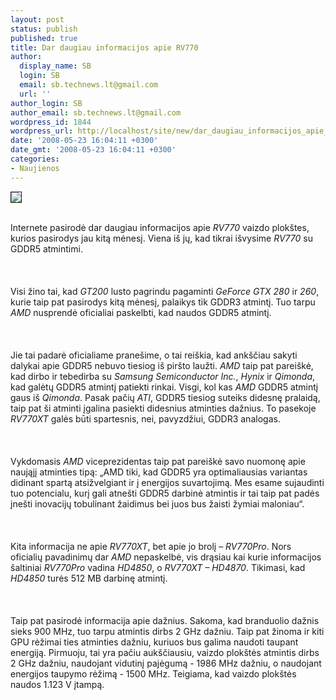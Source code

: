 ```yaml
---
layout: post
status: publish
published: true
title: Dar daugiau informacijos apie RV770
author:
  display_name: SB
  login: SB
  email: sb.technews.lt@gmail.com
  url: ''
author_login: SB
author_email: sb.technews.lt@gmail.com
wordpress_id: 1844
wordpress_url: http://localhost/site/new/dar_daugiau_informacijos_apie_rv770/
date: '2008-05-23 16:04:11 +0300'
date_gmt: '2008-05-23 16:04:11 +0300'
categories:
- Naujienos
---
```

<div class="imgright"><img src="http://tbn0.google.com/images?q=tbn:H-uMg6o-nFSkAM:http://www.rage3d.com/reviews/video/hishd3870x2cfx_p1/pics/ati_logo.png" border="1"></div>
<p><br>Internete pasirodė dar daugiau informacijos apie <i>RV770</i> vaizdo plokštes, kurios pasirodys jau kitą mėnesį. Viena iš jų, kad tikrai išvysime <i>RV770</i> su GDDR5 atmintimi.<br />
<br><br />
<br>Visi žino tai, kad <i>GT200</i> lusto pagrindu pagaminti <i>GeForce GTX 280</i> ir <i>260</i>, kurie taip pat pasirodys kitą mėnesį, palaikys tik GDDR3 atmintį. Tuo tarpu <i>AMD</i> nusprendė oficialiai paskelbti, kad naudos GDDR5 atmintį.<br />
<br><br />
<br>Jie tai padarė oficialiame pranešime, o tai reiškia, kad ankščiau sakyti dalykai apie GDDR5 nebuvo tiesiog iš piršto laužti. <i>AMD</i> taip pat pareiškė, kad dirbo ir tebedirba su <i>Samsung Semiconductor Inc.</i>, <i>Hynix</i> ir <i>Qimonda</i>, kad galėtų GDDR5 atmintį patiekti rinkai. Visgi, kol kas <i>AMD</i> GDDR5 atmintį gaus iš <i>Qimonda</i>. Pasak pačių <i>ATI</i>, GDDR5 tiesiog suteiks didesnę pralaidą, taip pat ši atminti įgalina pasiekti didesnius atminties dažnius. To pasekoje <i>RV770XT</i> galės būti spartesnis, nei, pavyzdžiui, GDDR3 analogas.<br />
<br><br />
<br>Vykdomasis <i>AMD</i> viceprezidentas taip pat pareiškė savo nuomonę apie naująjį atminties tipą: „AMD tiki, kad GDDR5 yra optimaliausias variantas didinant spartą atsižvelgiant ir į energijos suvartojimą. Mes esame sujaudinti tuo potencialu, kurį gali atnešti GDDR5 darbinė atmintis ir tai taip pat padės įnešti inovacijų tobulinant žaidimus bei juos bus žaisti žymiai maloniau“.<br />
<br><br />
<br>Kita informacija ne apie <i>RV770XT</i>, bet apie jo brolį – <i>RV770Pro</i>. Nors oficialių pavadinimų dar <i>AMD</i> nepaskelbė, vis drąsiau kai kurie informacijos šaltiniai <i>RV770Pro</i> vadina <i>HD4850</i>, o <i>RV770XT – HD4870</i>. Tikimasi, kad <i>HD4850</i> turės 512 MB darbinę atmintį.<br />
<br><br />
<br>Taip pat pasirodė informacija apie dažnius. Sakoma, kad branduolio dažnis sieks 900 MHz, tuo tarpu atmintis dirbs 2 GHz dažniu. Taip pat žinoma ir kiti GPU rėžimai ties atminties dažniu, kuriuos bus galima naudoti taupant energiją. Pirmuoju, tai yra pačiu aukščiausiu, vaizdo plokštės atmintis dirbs 2 GHz dažniu, naudojant vidutinį pajėgumą - 1986 MHz dažniu, o naudojant energijos taupymo rėžimą - 1500 MHz. Teigiama, kad vaizdo plokštės naudos 1.123 V įtampą.<br />
<br><br />
<br><br />
<br><br />
<br></p>
